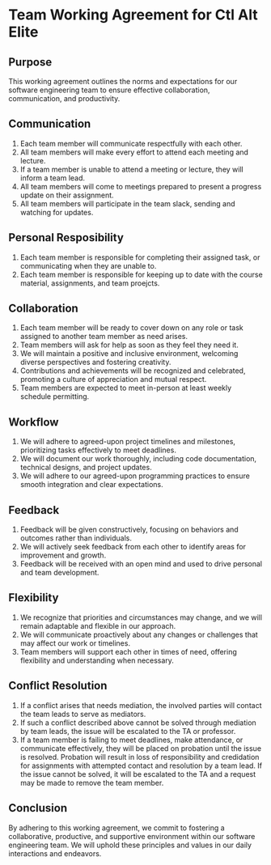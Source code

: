# Team Working Agreement for Ctl Alt Elite

## Purpose
This working agreement outlines the norms and expectations for our software engineering team to ensure effective collaboration, communication, and productivity.

## Communication
1. Each team member will communicate respectfully with each other.
2. All team members will make every effort to attend each meeting and lecture.
3. If a team member is unable to attend a meeting or lecture, they will inform a team lead.
4. All team members will come to meetings prepared to present a progress update on their assignment.
5. All team members will participate in the team slack, sending and watching for updates.

## Personal Resposibility
1. Each team member is responsible for completing their assigned task, or communicating when they are unable to.
2. Each team member is responsible for keeping up to date with the course material, assignments, and team proejcts.

## Collaboration
1. Each team member will be ready to cover down on any role or task assigned to another team member as need arises.
2. Team members will ask for help as soon as they feel they need it.
3. We will maintain a positive and inclusive environment, welcoming diverse perspectives and fostering creativity.
4. Contributions and achievements will be recognized and celebrated, promoting a culture of appreciation and mutual respect.
5. Team members are expected to meet in-person at least weekly schedule permitting.

## Workflow
1. We will adhere to agreed-upon project timelines and milestones, prioritizing tasks effectively to meet deadlines.
2. We will document our work thoroughly, including code documentation, technical designs, and project updates.
3. We will adhere to our agreed-upon programming practices to ensure smooth integration and clear expectations.

## Feedback
1. Feedback will be given constructively, focusing on behaviors and outcomes rather than individuals.
2. We will actively seek feedback from each other to identify areas for improvement and growth.
3. Feedback will be received with an open mind and used to drive personal and team development.

## Flexibility
1. We recognize that priorities and circumstances may change, and we will remain adaptable and flexible in our approach.
2. We will communicate proactively about any changes or challenges that may affect our work or timelines.
3. Team members will support each other in times of need, offering flexibility and understanding when necessary.

## Conflict Resolution
1. If a conflict arises that needs mediation, the involved parties will contact the team leads to serve as mediators.
2. If such a conflict described above cannot be solved through mediation by team leads, the issue will be escalated to the TA or professor.
3. If a team member is failing to meet deadlines, make attendance, or communicate effectively, they will be placed on probation until the issue is resolved. Probation will result in loss of responsibility and credidation for assignments with attempted contact and resolution by a team lead. If the issue cannot be solved, it will be escalated to the TA and a request may be made to remove the team member.

## Conclusion
By adhering to this working agreement, we commit to fostering a collaborative, productive, and supportive environment within our software engineering team. We will uphold these principles and values in our daily interactions and endeavors.
